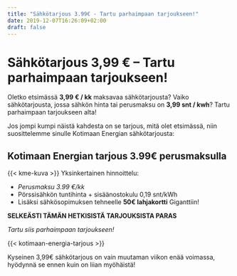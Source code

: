 ```yaml
---
title: "Sähkötarjous 3.99€ - Tartu parhaimpaan tarjoukseen!"
date: 2019-12-07T16:26:09+02:00
draft: false
---
```


# Sähkötarjous 3,99 € – Tartu parhaimpaan tarjoukseen!

Oletko etsimässä <b>3,99 € / kk</b> maksavaa sähkötarjousta? Vaiko sähkötarjousta, jossa sähkön hinta tai perusmaksu on <strong>3,99 snt / kwh</strong>? Tartu parhaimpaan tarjoukseen alta!

Jos jompi kumpi näistä kahdesta on se tarjous, mitä olet etsimässä, niin suosittelemme sinulle Kotimaan Energian sähkötarjousta:

## Kotimaan Energian tarjous 3.99€ perusmaksulla
{{< kme-kuva >}}
Yksinkertainen hinnoittelu: 

- <em>Perusmaksu 3.99 €/kk</em>
- Pörssisähkön tuntihinta + sisäänostokulu 0,19 snt/kWh
- Lisäksi sähkösopimuksen tehneelle <b>50€ lahjakortti</b> Giganttiin!

**SELKEÄSTI TÄMÄN HETKISISTÄ TARJOUKSISTA PARAS**

<dfn>Tartu siis parhaimpaan tarjoukseen!</dfn>

{{< kotimaan-energia-tarjous >}}

Kyseinen 3,99€ sähkötarjous on vain muutaman viikon enää voimassa, hyödynnä se ennen kuin on liian myöhäistä!